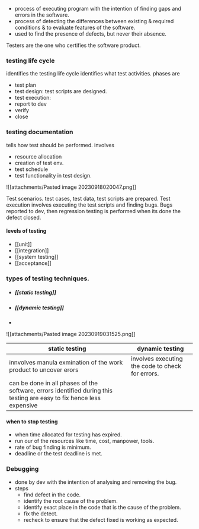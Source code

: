 - process of executing program with the intention of finding gaps and errors in the software. 
- process of detecting the differences between existing & required conditions & to evaluate features of the software. 
- used to find the presence of defects, but never their absence. 

Testers are the one who certifies the software product. 

### testing life cycle 
identifies the testing life cycle identifies what test activities. 
phases are 
- test plan 
- test design: test scripts are designed. 
- test execution: 
- report to dev
- verify 
- close 

### testing documentation 
tells how test should be performed. 
involves 
- resource allocation
- creation of test env. 
- test schedule 
- test functionality in test design.

![[attachments/Pasted image 20230918020047.png]]

Test scenarios. test cases, test data, test scripts are prepared. 
Test execution involves executing the test scripts and finding bugs. 
Bugs reported to dev, then regression testing is performed when its done the defect closed. 

#### levels of testing 
- [[unit]]
- [[integration]]
- [[system testing]]
- [[acceptance]]

### types of testing techniques. 
- ##### [[static testing]]
- ##### [[dynamic testing]]
- 
![[attachments/Pasted image 20230919031525.png]]



| static testing                                                                                                        | dynamic testing                                  |
| --------------------------------------------------------------------------------------------------------------------- | ------------------------------------------------ |
| innvolves manula exmination of the work product to uncover erors                                                      | involves executing the code to check for errors. |
| can be done in all phases of the software, errors identified during this testing are easy to fix hence less expensive |                                                  |


#### when to stop testing
- when time allocated for testing has expired.
- run our of the resources like time, cost, manpower, tools. 
- rate of bug finding is minimum.
- deadline or the test deadline is met. 


### Debugging
- done by dev with the intention of analysing and removing the bug.
- steps 
	- find defect in the code. 
	- identify the root cause of the problem. 
	- identify exact place in the code that is the cause of the problem.
	- fix the detect. 
	- recheck to ensure that the defect fixed is working as expected. 